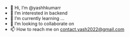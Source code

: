 - 👋 Hi, I’m @yashhkumarr
- 👀 I’m interested in backend 
- 🌱 I’m currently learning ...
- 💞️ I’m looking to collaborate on 
- 📫 How to reach me on 
      contact.yash2022@gmail.com

<!---
yashhkumarr/yashhkumarr is a ✨ special ✨ repository because its `README.md` (this file) appears on your GitHub profile.
You can click the Preview link to take a look at your changes.
--->
